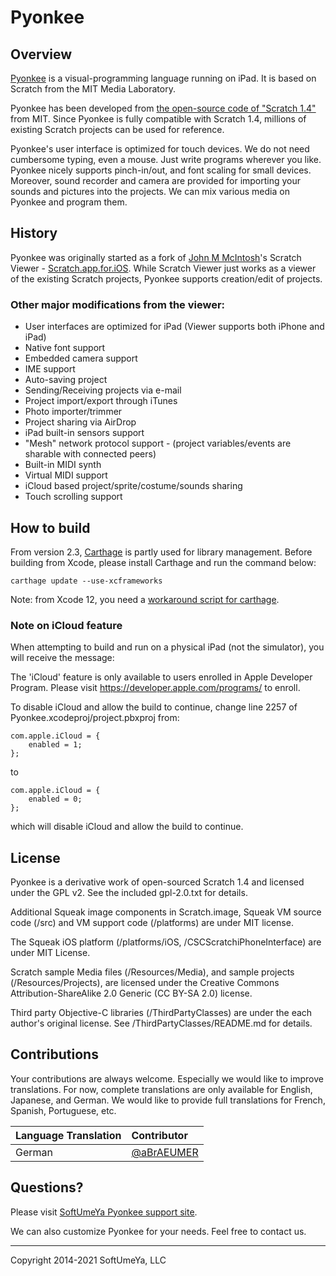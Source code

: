 # Pyonkee

## Overview

[Pyonkee](http://softumeya.com/pyonkee/en/) is a visual-programming language running on iPad. It is based on Scratch from the MIT Media Laboratory.

Pyonkee has been developed from [the open-source code of "Scratch 1.4"](http://wiki.scratch.mit.edu/wiki/Scratch_1.4_Source_Code) from MIT. Since Pyonkee is fully compatible with Scratch 1.4, millions of existing Scratch projects can be used for reference. 

Pyonkee's user interface is optimized for touch devices. We do not need cumbersome typing, even a mouse. Just write programs wherever you like. Pyonkee nicely supports pinch-in/out, and font scaling for small devices. Moreover, sound recorder and camera are provided for importing your sounds and pictures into the projects. We can mix various media on Pyonkee and program them.

## History

Pyonkee was originally started as a fork of [John M McIntosh](https://www.smalltalkconsulting.com)'s Scratch Viewer - [Scratch.app.for.iOS](https://github.com/johnmci/Scratch.app.for.iOS). While Scratch Viewer just works as a viewer of the existing Scratch projects, Pyonkee supports creation/edit of projects.

### Other major modifications from the viewer:

- User interfaces are optimized for iPad (Viewer supports both iPhone and iPad)
- Native font support
- Embedded camera support
- IME support
- Auto-saving project
- Sending/Receiving projects via e-mail
- Project import/export through iTunes
- Photo importer/trimmer
- Project sharing via AirDrop
- iPad built-in sensors support
- "Mesh" network protocol support - (project variables/events are sharable with connected peers)
- Built-in MIDI synth
- Virtual MIDI support
- iCloud based project/sprite/costume/sounds sharing
- Touch scrolling support

## How to build

From version 2.3, [Carthage](https://github.com/Carthage/Carthage) is partly used for library management.
Before building from Xcode, please install Carthage and run the command below:

```carthage update --use-xcframeworks```

Note: from Xcode 12, you need a [workaround script for carthage](https://github.com/Carthage/Carthage/blob/master/Documentation/Xcode12Workaround.md).

### Note on iCloud feature

When attempting to build and run on a physical iPad (not the simulator), you will receive the message:

The 'iCloud' feature is only available to users enrolled in Apple Developer Program. Please visit https://developer.apple.com/programs/ to enroll.

To disable iCloud and allow the build to continue, change line 2257 of Pyonkee.xcodeproj/project.pbxproj from:

```
com.apple.iCloud = {
	enabled = 1;
};
```

to

```
com.apple.iCloud = {
	enabled = 0;
};
```

which will disable iCloud and allow the build to continue.

## License

Pyonkee is a derivative work of open-sourced Scratch 1.4 and licensed under the GPL v2. See the included gpl-2.0.txt for details. 

Additional Squeak image components in Scratch.image, Squeak VM source code (/src) and VM support code (/platforms) are under MIT license.

The Squeak iOS platform (/platforms/iOS, /CSCScratchiPhoneInterface) are under MIT License. 

Scratch sample Media files (/Resources/Media), and sample projects (/Resources/Projects), are licensed under the Creative Commons Attribution-ShareAlike 2.0 Generic (CC BY-SA 2.0) license.

Third party Objective-C libraries (/ThirdPartyClasses) are under the each author's original license. See /ThirdPartyClasses/README.md for details.

## Contributions

Your contributions are always welcome. Especially we would like to improve translations. For now, complete translations are only available for English, Japanese, and German. We would like to provide full translations for French, Spanish, Portuguese, etc.

|Language Translation|Contributor|
|:---|:---|
| German| [@aBrAEUMER](https://github.com/aBrAEUMER) |

## Questions?

Please visit [SoftUmeYa Pyonkee support site](http://softumeya.com/pyonkee/en/).

We can also customize Pyonkee for your needs. Feel free to contact us.


-----
Copyright 2014-2021 SoftUmeYa, LLC



